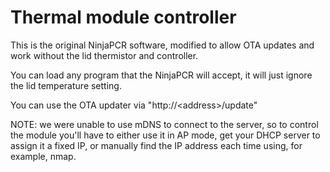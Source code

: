 # Thermal module controller

This is the original NinjaPCR software, modified to allow OTA updates and work without the lid thermistor and controller.

You can load any program that the NinjaPCR will accept, it will just ignore the lid temperature setting.

You can use the OTA updater via "http://\<address\>/update"

NOTE: we were unable to use mDNS to connect to the server, so to control the module you'll have to either use it in AP mode, get your DHCP server to assign it a fixed IP, or manually find the IP address each time using, for example, nmap.
